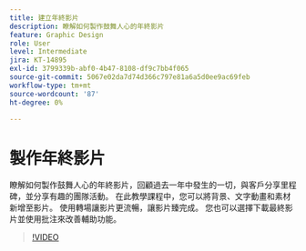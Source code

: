 ```yaml
---
title: 建立年終影片
description: 瞭解如何製作鼓舞人心的年終影片
feature: Graphic Design
role: User
level: Intermediate
jira: KT-14895
exl-id: 3799339b-abf0-4b47-8108-df9c7bb4f065
source-git-commit: 5067e02da7d74d366c797e81a6a5d0ee9ac69feb
workflow-type: tm+mt
source-wordcount: '87'
ht-degree: 0%

---
```


# 製作年終影片

瞭解如何製作鼓舞人心的年終影片，回顧過去一年中發生的一切，與客戶分享里程碑，並分享有趣的團隊活動。 在此教學課程中，您可以將背景、文字動畫和素材新增至影片。 使用轉場讓影片更流暢，讓影片臻完成。 您也可以選擇下載最終影片並使用批注來改善輔助功能。

>[!VIDEO](https://video.tv.adobe.com/v/3427121?quality=12&learn=on&hidetitle=true)
